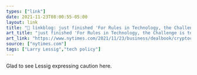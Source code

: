 ```yaml
---
types: ["link"]
date: 2021-11-23T08:00:55-05:00
layout: link
title: "🔗 linkblog: just finished 'For Rules in Technology, the Challenge is to Balance Code and Law - The New York Times'"
art_title: "just finished 'For Rules in Technology, the Challenge is to Balance Code and Law - The New York Times"
art_link: "https://www.nytimes.com/2021/11/23/business/dealbook/cryptocurrency-code-law-technology.html"
source: ["nytimes.com"]
tags: ["Larry Lessig","tech policy"]
---
```

Glad to see Lessig expressing caution here.
